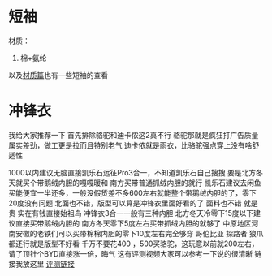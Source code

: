 # 短袖

材质：

1. 棉+氨纶

以及[材质篇](./材质篇)也有一些短袖的查看









# 冲锋衣

我给大家推荐一下 首先排除骆驼和迪卡侬这2真不行 骆驼那就是疯狂打广告质量属实差劲，做工更是拉而且特别老气 迪卡侬就是雨衣，比骆驼强点穿上没有啥舒适性

1000以内建议无脑直接凯乐石远征Pro3合一，不知道凯乐石自己搜搜 要是北方冬天就买个带鹅绒内胆的嘎嘎暖和 南方买带普通抓绒内胆的就行 凯乐石建议去闲鱼买能便宜一半还多，一般没假货差不多600左右就能整个带鹅绒内胆的了，零下20度没有问题
北面也不错，版型可以算是冲锋衣里面好看的了 面料也不错 就是贵
实在有钱直接始祖鸟
冲锋衣3合一一般有三种内胆
北方冬天冷零下15度以下建议直接买带鹅绒内胆的
南方冬天零下5度左右买带抓绒内胆的就够了
中原地区河南安徽的老铁们可以买带棉棉内胆的零下10度左右完全够穿
哥伦比亚 探路者 狼爪都还行就是版型不好看
千万不要花400 ，500买骆驼，这玩意以前就200左右，请了顶针个BYD直接涨一倍，晦气 这有评测视频大家可以参考一下说的很清晰 链接我放这里 [评测链接](https://m.bilibili.com/video/BV1rR4y1j7kG?p=1&share_medium=android_i&share_plat=android&share_source=COPY&share_tag=s_i&timestamp=1667180042&unique_k=bcoDzJz)